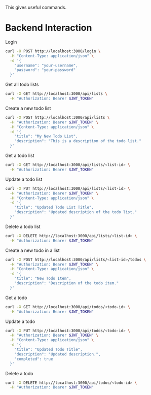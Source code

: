 This gives useful commands.

# Backend Interaction

Login
```sh
curl -X POST http://localhost:3000/login \
  -H "Content-Type: application/json" \
  -d '{
    "username": "your-username",
    "password": "your-password"
  }'
```

Get all todo lists
```bash
curl -X GET http://localhost:3000/api/lists \
  -H "Authorization: Bearer $JWT_TOKEN"
```

Create a new todo list
```bash
curl -X POST http://localhost:3000/api/lists \
  -H "Authorization: Bearer $JWT_TOKEN" \
  -H "Content-Type: application/json" \
  -d '{
    "title": "My New Todo List",
    "description": "This is a description of the todo list."
  }'
```

Get a todo list
```sh
curl -X GET http://localhost:3000/api/lists/<list-id> \
  -H "Authorization: Bearer $JWT_TOKEN"
```

Update a todo list
```sh
curl -X PUT http://localhost:3000/api/lists/<list-id> \
  -H "Authorization: Bearer $JWT_TOKEN" \
  -H "Content-Type: application/json" \
  -d '{
    "title": "Updated Todo List Title",
    "description": "Updated description of the todo list."
  }'
```

Delete a todo list
```sh
curl -X DELETE http://localhost:3000/api/lists/<list-id> \
  -H "Authorization: Bearer $JWT_TOKEN"
```

Create a new todo in a list
```sh
curl -X POST http://localhost:3000/api/lists/<list-id>/todos \
  -H "Authorization: Bearer $JWT_TOKEN" \
  -H "Content-Type: application/json" \
  -d '{
    "title": "New Todo Item",
    "description": "Description of the todo item."
  }'
```

Get a todo
```sh
curl -X GET http://localhost:3000/api/todos/<todo-id> \
  -H "Authorization: Bearer $JWT_TOKEN"
```

Update a todo
```sh
curl -X PUT http://localhost:3000/api/todos/<todo-id> \
  -H "Authorization: Bearer $JWT_TOKEN" \
  -H "Content-Type: application/json" \
  -d '{
    "title": "Updated Todo Title",
    "description": "Updated description.",
    "completed": true
  }'
```

Delete a todo
```sh
curl -X DELETE http://localhost:3000/api/todos/<todo-id> \
  -H "Authorization: Bearer $JWT_TOKEN"
```

